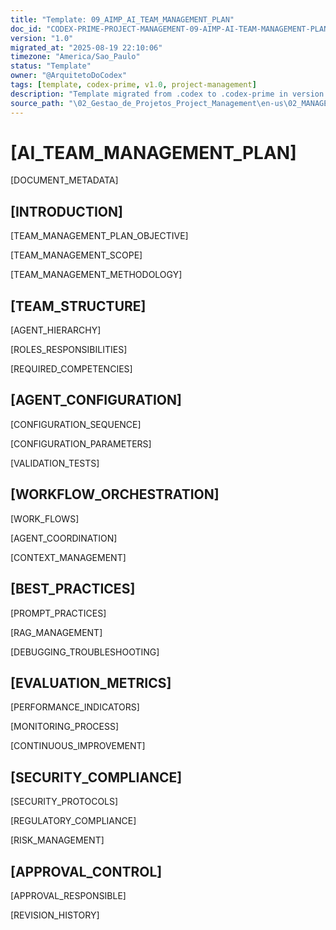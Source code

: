 ```yaml
---
title: "Template: 09_AIMP_AI_TEAM_MANAGEMENT_PLAN"
doc_id: "CODEX-PRIME-PROJECT-MANAGEMENT-09-AIMP-AI-TEAM-MANAGEMENT-PLAN-V1.0"
version: "1.0"
migrated_at: "2025-08-19 22:10:06"
timezone: "America/Sao_Paulo"
status: "Template"
owner: "@ArquitetoDoCodex"
tags: [template, codex-prime, v1.0, project-management]
description: "Template migrated from .codex to .codex-prime in version 1.0"
source_path: "\02_Gestao_de_Projetos_Project_Management\en-us\02_MANAGEMENT_PLANS\09_AIMP_AI_TEAM_MANAGEMENT_PLAN.md"
---
```


# [AI_TEAM_MANAGEMENT_PLAN]

[DOCUMENT_METADATA]

## [INTRODUCTION]

[TEAM_MANAGEMENT_PLAN_OBJECTIVE]

[TEAM_MANAGEMENT_SCOPE]

[TEAM_MANAGEMENT_METHODOLOGY]

## [TEAM_STRUCTURE]

[AGENT_HIERARCHY]

[ROLES_RESPONSIBILITIES]

[REQUIRED_COMPETENCIES]

## [AGENT_CONFIGURATION]

[CONFIGURATION_SEQUENCE]

[CONFIGURATION_PARAMETERS]

[VALIDATION_TESTS]

## [WORKFLOW_ORCHESTRATION]

[WORK_FLOWS]

[AGENT_COORDINATION]

[CONTEXT_MANAGEMENT]

## [BEST_PRACTICES]

[PROMPT_PRACTICES]

[RAG_MANAGEMENT]

[DEBUGGING_TROUBLESHOOTING]

## [EVALUATION_METRICS]

[PERFORMANCE_INDICATORS]

[MONITORING_PROCESS]

[CONTINUOUS_IMPROVEMENT]

## [SECURITY_COMPLIANCE]

[SECURITY_PROTOCOLS]

[REGULATORY_COMPLIANCE]

[RISK_MANAGEMENT]

## [APPROVAL_CONTROL]

[APPROVAL_RESPONSIBLE]

[REVISION_HISTORY]